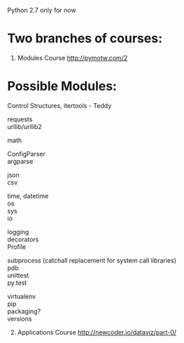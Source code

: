 
Python 2.7 only for now

Two branches of courses:
======
1. Modules Course
http://pymotw.com/2


Possible Modules:
=====
Control Structures, itertools - Teddy    
    
requests    
urllib/urllib2    
    
math    
    
ConfigParser    
argparse    
    
json    
csv    
    
time, datetime    
os    
sys    
io    
    
logging    
decorators    
Profile    
    
        
subprocess (catchall replacement for system call libraries)    
pdb    
unittest    
py.test    
    
virtualenv    
pip    
packaging?    
versions    


2. Applications Course
http://newcoder.io/dataviz/part-0/

